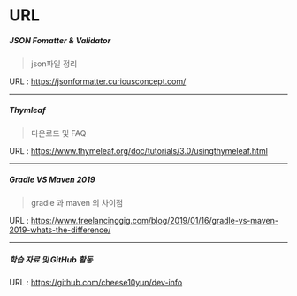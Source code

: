 # URL



##### JSON Fomatter & Validator

> json파일 정리

URL :  https://jsonformatter.curiousconcept.com/

---

##### Thymleaf

> 다운로드 및 FAQ

URL : https://www.thymeleaf.org/doc/tutorials/3.0/usingthymeleaf.html

---

##### Gradle VS Maven 2019

> gradle 과 maven 의 차이점

URL : https://www.freelancinggig.com/blog/2019/01/16/gradle-vs-maven-2019-whats-the-difference/

---

##### 학습 자료 및 GitHub 활동

URL : https://github.com/cheese10yun/dev-info